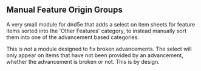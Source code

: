 ## Manual Feature Origin Groups
A very small module for dnd5e that adds a select on item sheets for feature items sorted into the 'Other Features' category, to instead manually sort them into one of the advancement based categories. 

This is *not* a module designed to fix broken advancements. The select will only appear on items that have not been provided by an advancement, whether the advancement is broken or not. This is by design.